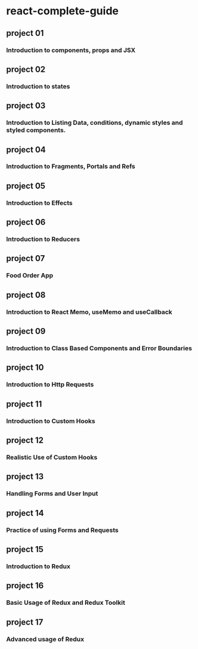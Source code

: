 # react-complete-guide

## project 01

### Introduction to components, props and JSX

## project 02

### Introduction to states

## project 03

### Introduction to Listing Data, conditions, dynamic styles and styled components.

## project 04

### Introduction to Fragments, Portals and Refs

## project 05

### Introduction to Effects

## project 06

### Introduction to Reducers

## project 07

### Food Order App

## project 08

### Introduction to React Memo, useMemo and useCallback

## project 09

### Introduction to Class Based Components and Error Boundaries

## project 10

### Introduction to Http Requests

## project 11

### Introduction to Custom Hooks

## project 12

### Realistic Use of Custom Hooks

## project 13

### Handling Forms and User Input

## project 14

### Practice of using Forms and Requests

## project 15

### Introduction to Redux

## project 16

### Basic Usage of Redux and Redux Toolkit

## project 17

### Advanced usage of Redux
